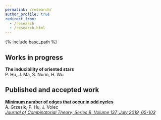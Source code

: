 ```yaml
---
permalink: /research/
author_profile: true
redirect_from:
  - /research
  - /research.html
---
```


{% include base_path %}

## Works in progress

**The inducibility of oriented stars**  
P. Hu, J. Ma, S. Norin, H. Wu



## Published and accepted work

[**Minimum number of edges that occur in odd cycles**](/files/Minimum%20number%20of%20edges%20that%20occur%20in%20odd%20cycles.pdf)  
A. Grzesik, P. Hu, J. Volec  
[*Journal of Combinatorial Theory, Series B,
Volume 137, July 2019, 65-103*](https://www.sciencedirect.com/science/article/pii/S0095895618301230) 